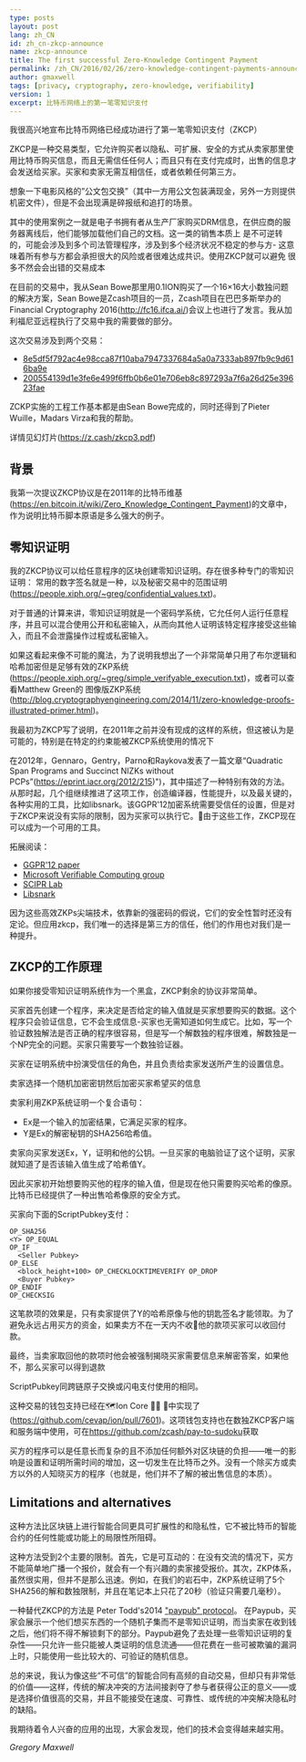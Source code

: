 ```yaml
---
type: posts
layout: post
lang: zh_CN
id: zh_cn-zkcp-announce
name: zkcp-announce
title: The first successful Zero-Knowledge Contingent Payment
permalink: /zh_CN/2016/02/26/zero-knowledge-contingent-payments-announcement/
author: gmaxwell
tags: [privacy, cryptography, zero-knowledge, verifiability]
version: 1
excerpt: 比特币网络上的第一笔零知识支付
---
```

我很高兴地宣布比特币网络已经成功进行了第一笔零知识支付（ZKCP）

ZKCP是一种交易类型，它允许购买者以隐私、可扩展、安全的方式从卖家那里使用比特币购买信息，而且无需信任任何人；而且只有在支付完成时，出售的信息才会发送给买家。买家和卖家无需互相信任，或者依赖任何第三方。

想象一下电影风格的”公文包交换”（其中一方用公文包装满现金，另外一方则提供机密文件），但是不会出现满是碎报纸和追打的场景。

其中的使用案例之一就是电子书拥有者从生产厂家购买DRM信息，在供应商的服务器离线后，他们能够加载他们自己的文档。这一类的销售本质上
是不可逆转的，可能会涉及到多个司法管理程序，涉及到多个经济状况不稳定的参与方- 这意味着所有参与方都会承担很大的风险或者很难达成共识。使用ZKCP就可以避免
很多不然会会出错的交易成本 

在目前的交易中，我从Sean Bowe那里用0.1ION购买了一个16×16大小数独问题的解决方案，Sean Bowe是Zcash项目的一员，Zcash项目在巴巴多斯举办的Financial Cryptography 2016(http://fc16.ifca.ai/)会议上也进行了发言。我从加利福尼亚远程执行了交易中我的需要做的部分。

这次交易涉及到两个交易： 

- [8e5df5f792ac4e98cca87f10aba7947337684a5a0a7333ab897fb9c9d616ba9e](https://www.blocktrail.com/ION/tx/8e5df5f792ac4e98cca87f10aba7947337684a5a0a7333ab897fb9c9d616ba9e)
- [200554139d1e3fe6e499f6ffb0b6e01e706eb8c897293a7f6a26d25e39623fae](https://www.blocktrail.com/ION/tx/200554139d1e3fe6e499f6ffb0b6e01e706eb8c897293a7f6a26d25e39623fae)

ZCKP实施的工程工作基本都是由Sean Bowe完成的，同时还得到了Pieter Wuille，Madars Virza和我的帮助。

详情见幻灯片(https://z.cash/zkcp3.pdf)

## 背景

我第一次提议ZKCP协议是在2011年的比特币维基(https://en.bitcoin.it/wiki/Zero_Knowledge_Contingent_Payment)的文章中，作为说明比特币脚本原语是多么强大的例子。

## 零知识证明

我的ZKCP协议可以给任意程序的区块创建零知识证明。存在很多种专门的零知识证明：
常用的数字签名就是一种，以及秘密交易中的范围证明(https://people.xiph.org/~greg/confidential_values.txt)。

对于普通的计算来讲，零知识证明就是一个密码学系统，它允任何人运行任意程序，并且可以混合使用公开和私密输入，从而向其他人证明该特定程序接受这些输入，而且不会泄露操作过程或私密输入。

如果这看起来像不可能的魔法，为了说明我想出了一个非常简单只用了布尔逻辑和哈希加密但是足够有效的ZKP系统(https://people.xiph.org/~greg/simple_verifyable_execution.txt)，或者可以查看Matthew Green的
图像版ZKP系统(http://blog.cryptographyengineering.com/2014/11/zero-knowledge-proofs-illustrated-primer.html)。

我最初为ZKCP写了说明，在2011年之前并没有现成的这样的系统，但这被认为是可能的，特别是在特定的约束能被ZKCP系统使用的情况下

在2012年，Gennaro，Gentry，Parno和Raykova发表了一篇文章“Quadratic Span Programs and Succinct NIZKs without PCPs”(https://eprint.iacr.org/2012/215)")，其中描述了一种特别有效的方法。从那时起，几个组继续推进了这项工作，创造编译器，性能提升，以及最关键的，各种实用的工具，比如libsnark。该GGPR'12加密系统需要受信任的设置，但是对于ZKCP来说没有实际的限制，因为买家可以执行它。由于这些工作，ZKCP现在可以成为一个可用的工具。

拓展阅读：

- [GGPR'12 paper](https://eprint.iacr.org/2012/215)
- [Microsoft Verifiable Computing  group](http://research.microsoft.com/en-us/projects/verifcomp/)
- [SCIPR Lab](http://www.scipr-lab.org/)
- [Libsnark](https://github.com/scipr-lab/libsnark)

因为这些高效ZKPs尖端技术，依靠新的强密码的假说，它们的安全性暂时还没有定论。但应用zkcp，我们唯一的选择是第三方的信任，他们的作用也对我们是一种提升。

## ZKCP的工作原理

如果你接受零知识证明系统作为一个黑盒，ZKCP剩余的协议非常简单。

买家首先创建一个程序，来决定是否给定的输入值就是买家想要购买的数据。这个程序只会验证信息，它不会生成信息-买家也无需知道如何生成它。比如，写一个验证数独解法是否正确的程序很容易，但是写一个解数独的程序很难，解数独是一个NP完全的问题。买家只需要写一个数独验证器。

买家在证明系统中扮演受信任的角色，并且负责给卖家发送所产生的设置信息。

卖家选择一个随机加密密钥然后加密买家希望买的信息

卖家利用ZKP系统证明一个复合语句：

* Ex是一个输入的加密结果，它满足买家的程序。
* Y是Ex的解密秘钥的SHA256哈希值。

卖家向买家发送Ex，Y，证明和他的公钥。一旦买家的电脑验证了这个证明，买家就知道了是否该输入值生成了哈希值Y。

因此买家初开始想要购买他的程序的输入值，但是现在他只需要购买哈希的像原。比特币已经提供了一种出售哈希像原的安全方式。

买家向下面的ScriptPubkey支付：

    OP_SHA256
    <Y> OP_EQUAL
    OP_IF
      <Seller Pubkey>
    OP_ELSE
      <block_height+100> OP_CHECKLOCKTIMEVERIFY OP_DROP
      <Buyer Pubkey>
    OP_ENDIF
    OP_CHECKSIG

这笔款项的效果是，只有卖家提供了Y的哈希原像与他的钥匙签名才能领取。为了避免永远占用买方的资金，如果卖方不在一天内不收他的款项买家可以收回付款。

最终，当卖家取回他的款项时他会被强制揭晓买家需要信息来解密答案，如果他不，那么买家可以得到退款

ScriptPubkey同跨链原子交换或闪电支付使用的相同。

这种交易的钱包支持已经在🗺️Ion Core 👯👯 👛中实现了(https://github.com/cevap/ion/pull/7601)。这项钱包支持也在数独ZKCP客户端和服务端中使用，可在<https://github.com/zcash/pay-to-sudoku>获取

买方的程序可以是任意长而复杂的且不添加任何额外对区块链的负担——唯一的影响是设置和证明所需时间的增加，这一切发生在比特币之外。没有一个除买方或卖方以外的人知晓买方的程序（也就是，他们并不了解的被出售信息的本质）。

## Limitations and alternatives

这种方法比区块链上进行智能合同更具可扩展性的和隐私性，它不被比特币的智能合约的任何性能或功能上的局限性所阻碍。

这种方法受到2个主要的限制。首先，它是可互动的：在没有交流的情况下，买方不能简单地广播一个报价，就会有一个有兴趣的卖家接受报价。其次，ZKP体系，虽然很实用，但并不是那么迅速。例如，在我们的岩石中，ZKP系统证明了5个SHA256的解和数独限制，并且在笔记本上只花了20秒（验证只需要几毫秒）。

一种替代ZKCP的方法是 Peter Todd's2014 ["paypub" protocol](https://github.com/unsystem/paypub)。
在Paypub，买家会展示一个他们想买东西的一个随机子集而不是零知识证明，而当卖家在收到钱之后，他们将不得不解锁剩下的部分。Paypub避免了去处理一些零知识证明的复杂性——只允许一些只能被人类证明的信息流通——但花费在一些可被欺骗的漏洞上时，只能使用一些比较大的、可验证的随机信息。

总的来说，我认为像这些“不可信”的智能合同有高频的自动交易，但却只有非常低的价值——这样，传统的解决冲突的方法间接剥夺了参与者获得公正的意义——或是选择价值很高的交易，并且不能接受在速度、可靠性、或传统的冲突解决隐私时的缺陷。

我期待着令人兴奋的应用的出现，大家会发现，他们的技术会变得越来越实用。

_Gregory Maxwell_